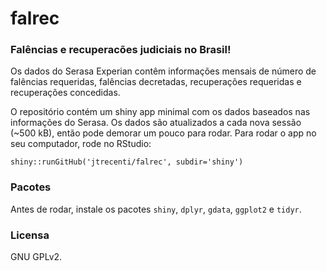 falrec
======

### Falências e recuperacões judiciais no Brasil!

Os dados do Serasa Experian contêm informações mensais de número de falências requeridas, falências decretadas, recuperações requeridas e recuperações concedidas.

O repositório contém um shiny app minimal com os dados baseados nas informações do Serasa. Os dados são atualizados a cada nova sessão (~500 kB), então pode demorar um pouco para rodar. Para rodar o app no seu computador, rode no RStudio:

```
shiny::runGitHub('jtrecenti/falrec', subdir='shiny')
```

### Pacotes

Antes de rodar, instale os pacotes `shiny`, `dplyr`, `gdata`, `ggplot2` e `tidyr`.

### Licensa

GNU GPLv2. 
